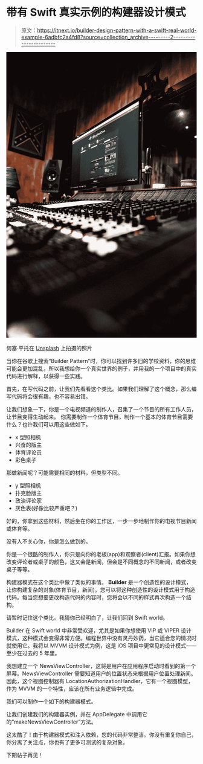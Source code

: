 # 带有 Swift 真实示例的构建器设计模式

> 原文：<https://itnext.io/builder-design-pattern-with-a-swift-real-world-example-6adbfc2a4fd8?source=collection_archive---------2----------------------->

![](img/6ffa39c510db8141be6b88d7016c02cb.png)

何塞·平托在 [Unsplash](https://unsplash.com?utm_source=medium&utm_medium=referral) 上拍摄的照片

当你在谷歌上搜索“Builder Pattern”时，你可以找到许多旧的学校资料，你的思维可能会更加混乱，所以我想给你一个真实世界的例子，并用我的一个项目中的真实代码进行解释，以获得一些实践。

首先，在写代码之前，让我们先看看这个类比。如果我们理解了这个概念，那么编写代码将会很有趣，也不容易出错。

让我们想象一下，你是一个电视频道的制作人，召集了一个节目的所有工作人员，让节目变得生动起来。
你需要制作一个体育节目，制作一个基本的体育节目需要什么？也许我们可以用这些做如下。

*   x 型照相机
*   兴奋的版主
*   体育评论员
*   彩色桌子

那做新闻呢？可能需要相同的材料，但类型不同。

*   y 型照相机
*   扑克脸版主
*   政治评论家
*   灰色表(好像比较严重吧？)

好的，你拿到这些材料，然后坐在你的工作区，一步一步地制作你的电视节目新闻或体育等。

没有人不关心你，你是怎么做到的。

你是一个很酷的制作人，你只是向你的老板(app)和观察者(client)汇报。如果你想改变评论者或桌子的颜色，这又会是新闻，但会是不同概念的不同新闻，或者改变桌子等等。

构建器模式在这个类比中做了类似的事情。 **Builder** 是一个创造性的设计模式，让你构建复杂的对象(体育节目，新闻)。您可以将这种创造性的设计模式用于构造代码。每当您想要更改构造代码的内容时，您将会以不同的样式再次构造一个结构。

请暂时记住这个类比。我猜你已经明白了，让我们回到 Swift world。

Builder 在 Swift world 中非常受欢迎，尤其是如果你想使用 VIP 或 VIPER 设计模式，这种模式会变得非常方便。编程世界中没有灵丹妙药，当它适合您的情况时就使用它。我将以 MVVM 设计模式为例，这是 iOS 项目中更常见的设计模式——至少在过去的 5 年里。

我想建立一个 NewsViewController，这将是用户在应用程序启动时看到的第一个屏幕。NewsViewController 需要知道用户的位置状态来根据用户位置处理新闻。因此，这个视图控制器有 LocationAuthorizationHandler，它有一个视图模型，作为 MVVM 的一个特性，应该在所有业务逻辑中完成。

我们可以制作一个如下的构建器模式。

让我们创建我们的构建器实例，并在 AppDelegate 中调用它的“makeNewsViewController”方法。

这太酷了！由于构建器模式和注入依赖，您的代码非常整洁。你没有重复你自己，你分离了关注点，你也有了更多可测试的复杂对象。

下期帖子再见！